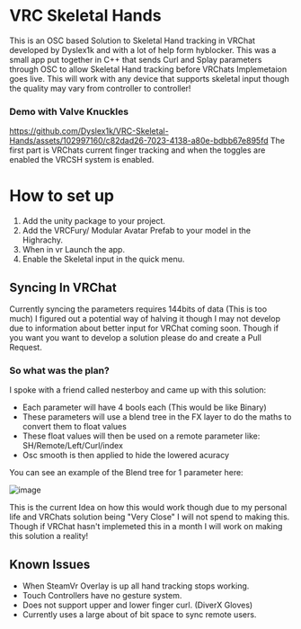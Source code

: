# VRC Skeletal Hands
This is an OSC based Solution to Skeletal Hand tracking in VRChat developed by Dyslex1k and with a lot of help form hyblocker. This was a small app put together in C++ that sends Curl and Splay parameters through OSC to allow Skeletal Hand tracking before VRChats Implemetaion goes live. This will work with any device that supports skeletal input though the quality may vary from controller to controller!

### Demo with Valve Knuckles
https://github.com/Dyslex1k/VRC-Skeletal-Hands/assets/102997160/c82dad26-7023-4138-a80e-bdbb67e895fd
The first part is VRChats current finger tracking and when the toggles are enabled the VRCSH system is enabled.


# How to set up
1) Add the unity package to your project.
2) Add the VRCFury/ Modular Avatar Prefab to your model in the Highrachy.
3) When in vr Launch the app.
4) Enable the Skeletal input in the quick menu.

## Syncing In VRChat
Currently syncing the parameters requires 144bits of data (This is too much) I figured out a potential way of halving it though I may not develop due to information about better input for VRChat coming soon. Though if you want
you want to develop a solution please do and create a Pull Request.
### So what was the plan?
I spoke with a friend called nesterboy and came up with this solution:
- Each parameter will have 4 bools each (This would be like Binary)
- These parameters will use a blend tree in the FX layer to do the maths to convert them to float values
- These float values will then be used on a remote parameter like: SH/Remote/Left/Curl/index
- Osc smooth is then applied to hide the lowered acuracy

You can see an example of the Blend tree for 1 parameter here:

![image](https://github.com/Dyslex1k/VRC-Skeletal-Hands/assets/102997160/cf542f93-444c-40df-a216-1ed86185071f)
 
This is the current Idea on how this would work though due to my personal life and VRChats solution being "Very Close" I will not spend to making this. Though if VRChat hasn't implemeted this in a month I will work on making this solution a reality!
## Known Issues
- When SteamVr Overlay is up all hand tracking stops working.
- Touch Controllers have no gesture system.
- Does not support upper and lower finger curl. (DiverX Gloves)
- Currently uses a large about of bit space to sync remote users.
